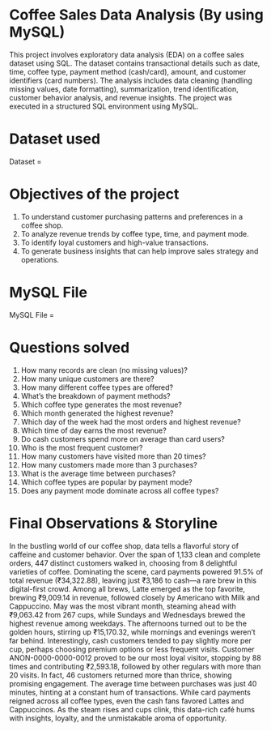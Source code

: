 # Coffee Sales Data Analysis (By using MySQL)
This project involves exploratory data analysis (EDA) on a coffee sales dataset using SQL. The dataset contains transactional details such as date, time, coffee type, payment method (cash/card), amount, and customer identifiers (card numbers). The analysis includes data cleaning (handling missing values, date formatting), summarization, trend identification, customer behavior analysis, and revenue insights. The project was executed in a structured SQL environment using MySQL.

# Dataset used
Dataset =

# Objectives of the project
1) To understand customer purchasing patterns and preferences in a coffee shop.
2) To analyze revenue trends by coffee type, time, and payment mode.
3) To identify loyal customers and high-value transactions.
4) To generate business insights that can help improve sales strategy and operations.

# MySQL File 
MySQL File =

# Questions solved
1) How many records are clean (no missing values)?
2) How many unique customers are there?
3) How many different coffee types are offered?
4) What’s the breakdown of payment methods?
5) Which coffee type generates the most revenue?
6) Which month generated the highest revenue?
7) Which day of the week had the most orders and highest revenue?
8) Which time of day earns the most revenue?
9) Do cash customers spend more on average than card users?
10) Who is the most frequent customer?
11) How many customers have visited more than 20 times?
12) How many customers made more than 3 purchases?
13) What is the average time between purchases?
14) Which coffee types are popular by payment mode?
15) Does any payment mode dominate across all coffee types?

# Final Observations & Storyline

In the bustling world of our coffee shop, data tells a flavorful story of caffeine and customer behavior. Over the span of 1,133 clean and complete orders, 447 distinct customers walked in, choosing from 8 delightful varieties of coffee. Dominating the scene, card payments powered 91.5% of total revenue (₹34,322.88), leaving just ₹3,186 to cash—a rare brew in this digital-first crowd. Among all brews, Latte emerged as the top favorite, brewing ₹9,009.14 in revenue, followed closely by Americano with Milk and Cappuccino. May was the most vibrant month, steaming ahead with ₹9,063.42 from 267 cups, while Sundays and Wednesdays brewed the highest revenue among weekdays. The afternoons turned out to be the golden hours, stirring up ₹15,170.32, while mornings and evenings weren’t far behind. Interestingly, cash customers tended to pay slightly more per cup, perhaps choosing premium options or less frequent visits. Customer ANON-0000-0000-0012 proved to be our most loyal visitor, stopping by 88 times and contributing ₹2,593.18, followed by other regulars with more than 20 visits. In fact, 46 customers returned more than thrice, showing promising engagement. The average time between purchases was just 40 minutes, hinting at a constant hum of transactions. While card payments reigned across all coffee types, even the cash fans favored Lattes and Cappuccinos. As the steam rises and cups clink, this data-rich café hums with insights, loyalty, and the unmistakable aroma of opportunity.
 
